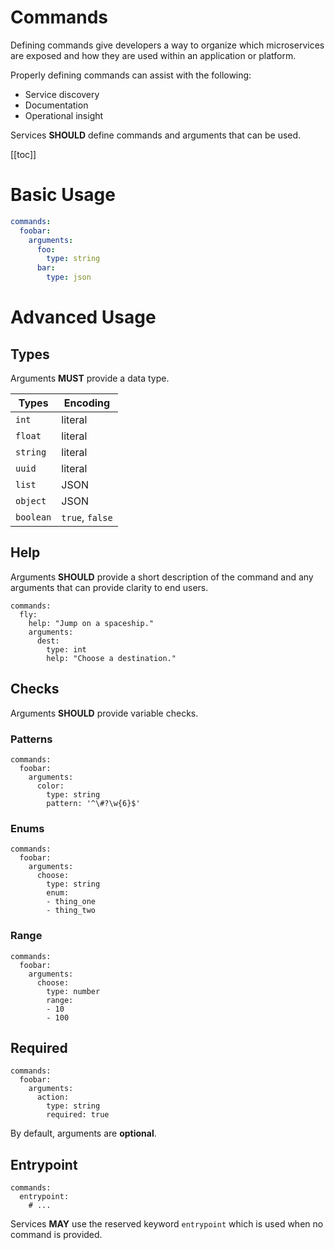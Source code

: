 # Commands
Defining commands give developers a way to organize which microservices are exposed and how they are used within an application or platform.

Properly defining commands can assist with the following:
  - Service discovery
  - Documentation
  - Operational insight

Services **SHOULD** define commands and arguments that can be used.

[[toc]]


# Basic Usage

```yaml
commands:
  foobar:
    arguments:
      foo:
        type: string
      bar:
        type: json
```

# Advanced Usage

## Types

Arguments **MUST** provide a data type.

| Types     | Encoding        |
| --------- | --------------- |
| `int`     | literal         |
| `float`   | literal         |
| `string`  | literal         |
| `uuid`    | literal         |
| `list`    | JSON            |
| `object`  | JSON            |
| `boolean` | `true`, `false` |


## Help

Arguments **SHOULD** provide a short description of the command and any arguments that can provide clarity to end users.

```yaml{3,7}
commands:
  fly:
    help: "Jump on a spaceship."
    arguments:
      dest:
        type: int
        help: "Choose a destination."
```

## Checks

Arguments **SHOULD** provide variable checks.

### Patterns

```yaml{6}
commands:
  foobar:
    arguments:
      color:
        type: string
        pattern: '^\#?\w{6}$'
```

### Enums

```yaml{6}
commands:
  foobar:
    arguments:
      choose:
        type: string
        enum:
        - thing_one
        - thing_two
```

### Range

```yaml{6,7,8}
commands:
  foobar:
    arguments:
      choose:
        type: number
        range:
        - 10
        - 100
```

## Required

```yaml{6}
commands:
  foobar:
    arguments:
      action:
        type: string
        required: true
```

By default, arguments are **optional**.


## Entrypoint

```yaml{2}
commands:
  entrypoint:
    # ...
```

Services **MAY** use the reserved keyword `entrypoint` which is used when no command is provided.
